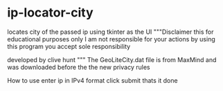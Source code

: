 # ip-locator-city
locates city of the passed ip using tkinter as the UI
"""Disclaimer this for educational purposes only I am not responsible for your actions
by using this program you accept sole responsibility

developed by clive hunt
"""
The GeoLiteCity.dat file is from MaxMind and was downloaded before the the new privacy rules 

How to use enter ip in IPv4 format click submit
thats it done

